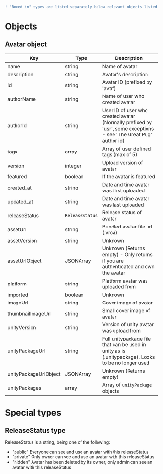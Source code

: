```diff
! "Boxed in" types are listed separately below relevant objects listed in this file.
```

# Objects

## Avatar object

Key | Type | Description
----|------|------------
name | string | Name of avatar
description | string | Avatar's description
id | string | Avatar ID (prefixed by 'avtr')
authorName | string | Name of user who created avatar
authorId | string | User ID of user who created avatar (Normally prefixed by 'usr', some exceptions - see 'The Great Pug' author id)
tags | array | Array of user defined tags (max of 5)
version | integer | Upload version of avatar
featured | boolean | If the avatar is featured
created_at | string | Date and time avatar was first uploaded
updated_at | string | Date and time avatar was last uploaded
releaseStatus | `ReleaseStatus` | Release status of avatar
assetUrl | string | Bundled avatar file url (.vrca)
assetVersion | string | Unknown
assetUrlObject | JSONArray | Unknown (Returns empty) - Only returns if you are authenticated and own the avatar
platform | string | Platform avatar was uploaded from
imported | boolean | Unknown
imageUrl | string | Cover image of avatar
thumbnailImageUrl | string | Small cover image of avatar
unityVersion | string | Version of unity avatar was upload from
unityPackageUrl | string | Full unitypackage file that can be used in unity as is (.unitypackage). Looks to be no longer used
unityPackageUrlObject | JSONArray | Unknown (Returns empty)
unityPackages | array | Array of `unityPackage` objects

# Special types

## ReleaseStatus type

ReleaseStatus is a string, being one of the following:
 - "public" Everyone can see and use an avatar with this releaseStatus
 - "private" Only owner can see and use an avatar with this releaseStatus
 - "hidden" Avatar has been deleted by its owner, only admin can see an avatar with this releaseStatus
